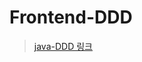 # Frontend-DDD
> [java-DDD 링크](https://github.com/citerus/dddsample-core/tree/master/src/main/java/se/citerus/dddsample/domain/model/cargo)